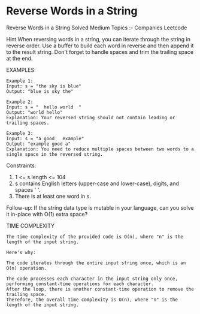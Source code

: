 # Reverse Words in a String
Reverse Words in a String
Solved
Medium
Topics :-
Companies
Leetcode

Hint
When reversing words in a string, you can iterate through the string in reverse order. 
Use a buffer to build each word in reverse and then append it to the result string. 
Don't forget to handle spaces and trim the trailing space at the end.

 

EXAMPLES:
```
Example 1:
Input: s = "the sky is blue"
Output: "blue is sky the"

Example 2:
Input: s = "  hello world  "
Output: "world hello"
Explanation: Your reversed string should not contain leading or trailing spaces.

Example 3:
Input: s = "a good   example"
Output: "example good a"
Explanation: You need to reduce multiple spaces between two words to a single space in the reversed string.
```
 
Constraints:
1. 1 <= s.length <= 104
2. s contains English letters (upper-case and lower-case), digits, and spaces ' '.
3. There is at least one word in s.
 

Follow-up: If the string data type is mutable in your language, can you solve it in-place with O(1) extra space?


TIME COMPLEXITY
```
The time complexity of the provided code is O(n), where "n" is the length of the input string.

Here's why:

The code iterates through the entire input string once, which is an O(n) operation.

The code processes each character in the input string only once, performing constant-time operations for each character. 
After the loop, there is another constant-time operation to remove the trailing space.
Therefore, the overall time complexity is O(n), where "n" is the length of the input string.
```